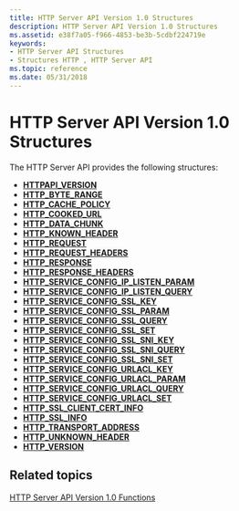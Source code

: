```yaml
---
title: HTTP Server API Version 1.0 Structures
description: HTTP Server API Version 1.0 Structures
ms.assetid: e38f7a05-f966-4853-be3b-5cdbf224719e
keywords:
- HTTP Server API Structures
- Structures HTTP , HTTP Server API
ms.topic: reference
ms.date: 05/31/2018
---
```


# HTTP Server API Version 1.0 Structures

The HTTP Server API provides the following structures:

-   [**HTTPAPI\_VERSION**](/windows/desktop/api/Http/ns-http-httpapi_version)
-   [**HTTP\_BYTE\_RANGE**](/windows/desktop/api/Http/ns-http-http_byte_range)
-   [**HTTP\_CACHE\_POLICY**](/windows/desktop/api/Http/ns-http-http_cache_policy)
-   [**HTTP\_COOKED\_URL**](/windows/desktop/api/Http/ns-http-http_cooked_url)
-   [**HTTP\_DATA\_CHUNK**](/windows/desktop/api/Http/ns-http-http_data_chunk)
-   [**HTTP\_KNOWN\_HEADER**](/windows/desktop/api/Http/ns-http-http_known_header)
-   [**HTTP\_REQUEST**](/previous-versions/windows/desktop/legacy/aa364545(v=vs.85))
-   [**HTTP\_REQUEST\_HEADERS**](/windows/desktop/api/Http/ns-http-http_request_headers)
-   [**HTTP\_RESPONSE**](http-response.md)
-   [**HTTP\_RESPONSE\_HEADERS**](/windows/desktop/api/Http/ns-http-http_response_headers)
-   [**HTTP\_SERVICE\_CONFIG\_IP\_LISTEN\_PARAM**](/windows/desktop/api/Http/ns-http-http_service_config_ip_listen_param)
-   [**HTTP\_SERVICE\_CONFIG\_IP\_LISTEN\_QUERY**](/windows/desktop/api/Http/ns-http-http_service_config_ip_listen_query)
-   [**HTTP\_SERVICE\_CONFIG\_SSL\_KEY**](/windows/desktop/api/Http/ns-http-http_service_config_ssl_key)
-   [**HTTP\_SERVICE\_CONFIG\_SSL\_PARAM**](/windows/desktop/api/Http/ns-http-http_service_config_ssl_param)
-   [**HTTP\_SERVICE\_CONFIG\_SSL\_QUERY**](/windows/desktop/api/Http/ns-http-http_service_config_ssl_query)
-   [**HTTP\_SERVICE\_CONFIG\_SSL\_SET**](/windows/desktop/api/Http/ns-http-http_service_config_ssl_set)
-   [**HTTP\_SERVICE\_CONFIG\_SSL\_SNI\_KEY**](/windows/desktop/api/Http/ns-http-http_service_config_ssl_sni_key)
-   [**HTTP\_SERVICE\_CONFIG\_SSL\_SNI\_QUERY**](/windows/desktop/api/Http/ns-http-http_service_config_ssl_sni_query)
-   [**HTTP\_SERVICE\_CONFIG\_SSL\_SNI\_SET**](/windows/desktop/api/Http/ns-http-http_service_config_ssl_sni_set)
-   [**HTTP\_SERVICE\_CONFIG\_URLACL\_KEY**](/windows/desktop/api/Http/ns-http-http_service_config_urlacl_key)
-   [**HTTP\_SERVICE\_CONFIG\_URLACL\_PARAM**](/windows/desktop/api/Http/ns-http-http_service_config_urlacl_param)
-   [**HTTP\_SERVICE\_CONFIG\_URLACL\_QUERY**](/windows/desktop/api/Http/ns-http-http_service_config_urlacl_query)
-   [**HTTP\_SERVICE\_CONFIG\_URLACL\_SET**](/windows/desktop/api/Http/ns-http-http_service_config_urlacl_set)
-   [**HTTP\_SSL\_CLIENT\_CERT\_INFO**](/windows/desktop/api/Http/ns-http-http_ssl_client_cert_info)
-   [**HTTP\_SSL\_INFO**](/windows/desktop/api/Http/ns-http-http_ssl_info)
-   [**HTTP\_TRANSPORT\_ADDRESS**](/windows/desktop/api/Http/ns-http-http_transport_address)
-   [**HTTP\_UNKNOWN\_HEADER**](/windows/desktop/api/Http/ns-http-http_unknown_header)
-   [**HTTP\_VERSION**](/windows/desktop/api/Http/ns-http-http_version)

## Related topics

<dl> <dt>

[HTTP Server API Version 1.0 Functions](http-server-api-version-1-0-functions.md)
</dt> </dl>

 

 
